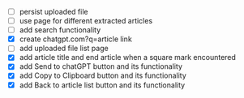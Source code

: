 - [ ] persist uploaded file
- [ ] use page for different extracted articles
- [ ] add search functionality
- [x] create chatgpt.com?q=article link 
- [ ] add uploaded file list page
- [x] add article title and end article when a square mark encountered
- [x] add Send to chatGPT button and its functionality
- [x] add Copy to Clipboard button and its functionality
- [x] add Back to article list button and its functionality